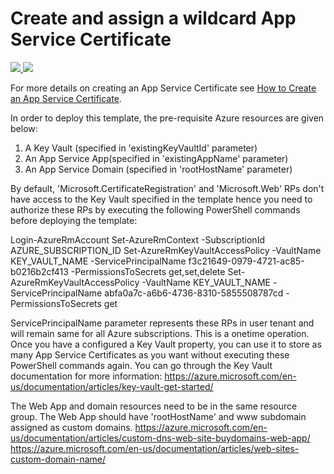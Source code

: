 # Create and assign a wildcard App Service Certificate

<a href="https://portal.azure.com/#create/Microsoft.Template/uri/https%3A%2F%2Fraw.githubusercontent.com%2Fazure%2Fazure-quickstart-templates%2Fmaster%2F101-app-service-certificate-wildcard%2Fazuredeploy.json" target="_blank">
    <img src="http://azuredeploy.net/deploybutton.png"/>
</a>
<a href="http://armviz.io/#/?load=https%3A%2F%2Fraw.githubusercontent.com%2FAzure%2Fazure-quickstart-templates%2Fmaster%2F101-app-service-certificate-wildcard%2Fazuredeploy.json" target="_blank">
    <img src="http://armviz.io/visualizebutton.png"/>
</a>

For more details on creating an App Service Certificate see [How to Create an App Service Certificate](https://azure.microsoft.com/en-us/documentation/articles/web-sites-purchase-ssl-web-site/).

In order to deploy this template, the pre-requisite Azure resources are given below:
1. A Key Vault (specified in 'existingKeyVaultId' parameter)
2. An App Service App(specified in 'existingAppName' parameter)
3. An App Service Domain (specified in 'rootHostName' parameter)

By default, 'Microsoft.CertificateRegistration' and 'Microsoft.Web' RPs don't have access to the Key Vault specified in the template hence you need to authorize these RPs by executing 
the following PowerShell commands before deploying the template:

Login-AzureRmAccount
Set-AzureRmContext -SubscriptionId AZURE_SUBSCRIPTION_ID
Set-AzureRmKeyVaultAccessPolicy -VaultName KEY_VAULT_NAME -ServicePrincipalName f3c21649-0979-4721-ac85-b0216b2cf413 -PermissionsToSecrets get,set,delete
Set-AzureRmKeyVaultAccessPolicy -VaultName KEY_VAULT_NAME -ServicePrincipalName abfa0a7c-a6b6-4736-8310-5855508787cd -PermissionsToSecrets get

ServicePrincipalName parameter represents these RPs in user tenant and will remain same for all Azure subscriptions. This is a onetime operation. Once you have a configured a Key Vault property, 
you can use it to store as many App Service Certificates as you want without executing these PowerShell commands again. You can go through the Key Vault documentation for more information:
https://azure.microsoft.com/en-us/documentation/articles/key-vault-get-started/

The Web App and domain resources need to be in the same resource group. The Web App should have 'rootHostName' and www subdomain assigned as custom domains.
https://azure.microsoft.com/en-us/documentation/articles/custom-dns-web-site-buydomains-web-app/
https://azure.microsoft.com/en-us/documentation/articles/web-sites-custom-domain-name/